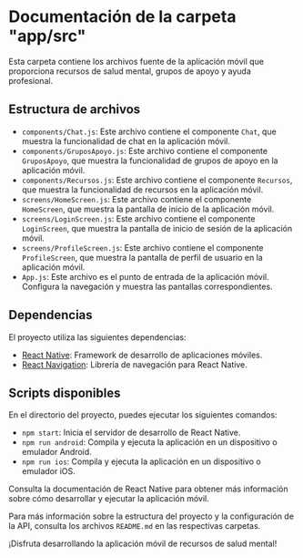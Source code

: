 # Documentación de la carpeta "app/src"

Esta carpeta contiene los archivos fuente de la aplicación móvil que proporciona recursos de salud mental, grupos de apoyo y ayuda profesional.

## Estructura de archivos

- `components/Chat.js`: Este archivo contiene el componente `Chat`, que muestra la funcionalidad de chat en la aplicación móvil.
- `components/GruposApoyo.js`: Este archivo contiene el componente `GruposApoyo`, que muestra la funcionalidad de grupos de apoyo en la aplicación móvil.
- `components/Recursos.js`: Este archivo contiene el componente `Recursos`, que muestra la funcionalidad de recursos en la aplicación móvil.
- `screens/HomeScreen.js`: Este archivo contiene el componente `HomeScreen`, que muestra la pantalla de inicio de la aplicación móvil.
- `screens/LoginScreen.js`: Este archivo contiene el componente `LoginScreen`, que muestra la pantalla de inicio de sesión de la aplicación móvil.
- `screens/ProfileScreen.js`: Este archivo contiene el componente `ProfileScreen`, que muestra la pantalla de perfil de usuario en la aplicación móvil.
- `App.js`: Este archivo es el punto de entrada de la aplicación móvil. Configura la navegación y muestra las pantallas correspondientes.

## Dependencias

El proyecto utiliza las siguientes dependencias:

- [React Native](https://reactnative.dev/): Framework de desarrollo de aplicaciones móviles.
- [React Navigation](https://reactnavigation.org/): Librería de navegación para React Native.

## Scripts disponibles

En el directorio del proyecto, puedes ejecutar los siguientes comandos:

- `npm start`: Inicia el servidor de desarrollo de React Native.
- `npm run android`: Compila y ejecuta la aplicación en un dispositivo o emulador Android.
- `npm run ios`: Compila y ejecuta la aplicación en un dispositivo o emulador iOS.

Consulta la documentación de React Native para obtener más información sobre cómo desarrollar y ejecutar la aplicación móvil.

Para más información sobre la estructura del proyecto y la configuración de la API, consulta los archivos `README.md` en las respectivas carpetas.

¡Disfruta desarrollando la aplicación móvil de recursos de salud mental!